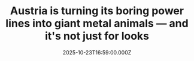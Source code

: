 ---
title: "Austria is turning its boring power lines into giant metal animals — and it's not just for looks"
date: 2025-10-23T16:59:00.000Z
category: Human Kindness
externalLink: "https://www.goodgoodgood.co/articles/austrian-power-giants-power-line-animals"
image: ""
excerpt: "It’s part of an effort to increase public acceptance of expanding electrification.…"
---